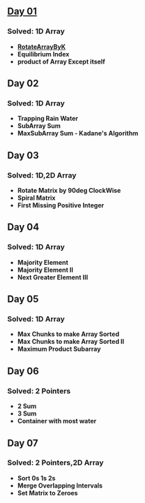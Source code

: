 ## [Day 01](https://img.shields.io/badge/status-completed-brightgreen)

### Solved: 1D Array

 - **[RotateArrayByK](https://leetcode.com/problems/rotate-array/description/)**
 - **Equilibrium Index**
 - **product of Array Except itself**

## Day 02

### Solved: 1D Array

 - **Trapping Rain Water**
 - **SubArray Sum**
 - **MaxSubArray Sum - Kadane's Algorithm**

## Day 03

### Solved: 1D,2D Array

 - **Rotate Matrix by 90deg ClockWise**
 - **Spiral Matrix**
 - **First Missing Positive Integer**

## Day 04

### Solved: 1D Array

 - **Majority Element**
 - **Majority Element II**
 - **Next Greater Element III**

## Day 05

### Solved: 1D Array

 - **Max Chunks to make Array Sorted**
 - **Max Chunks to make Array Sorted II**
 - **Maximum Product Subarray**

## Day 06

### Solved: 2 Pointers

 - **2 Sum**
 - **3 Sum**
 - **Container with most water**

## Day 07

### Solved: 2 Pointers,2D Array

 - **Sort 0s 1s 2s**
 - **Merge Overlapping Intervals**
 - **Set Matrix to Zeroes**
